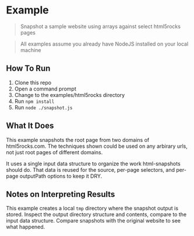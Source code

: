 # Example

> Snapshot a sample website using arrays against select html5rocks pages

> All examples assume you already have NodeJS installed on your local machine

## How To Run
1. Clone this repo
2. Open a command prompt
3. Change to the examples/html5rocks directory
4. Run `npm install`
5. Run `node ./snapshot.js`

## What It Does
This example snapshots the root page from two domains of html5rocks.com. The techniques shown could be used on any arbirary urls, not just root pages of different domains.

It uses a single input data structure to organize the work html-snapshots should do. That data is reused for the source, per-page selectors, and per-page outputPath options to keep it DRY.

## Notes on Interpreting Results
This example creates a local `tmp` directory where the snapshot output is stored.
Inspect the output directory structure and contents, compare to the input data structure.
Compare snapshots with the original website to see what happened.